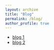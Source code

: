 ```yaml
---
layout: archive
title: "Blog"
permalink: /blog/
author_profile: true
---
```


- [blog 1](https://en.wikipedia.org/wiki/Sachin_Tendulkar)
- [blog 2](https://en.wikipedia.org/wiki/Saurav_Ganguly)